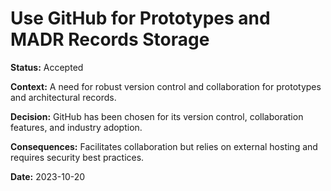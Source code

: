 # Use GitHub for Prototypes and MADR Records Storage

**Status:** Accepted

**Context:** A need for robust version control and collaboration for prototypes and architectural records.

**Decision:** GitHub has been chosen for its version control, collaboration features, and industry adoption.

**Consequences:** Facilitates collaboration but relies on external hosting and requires security best practices.

**Date:** 2023-10-20

